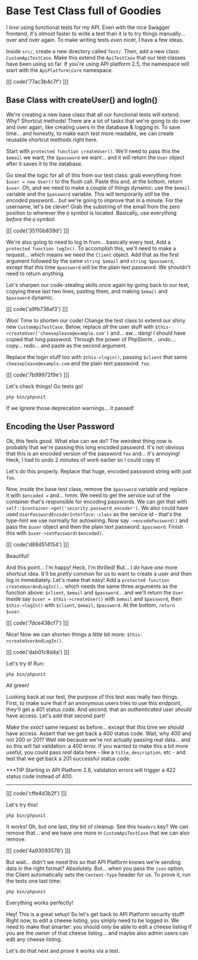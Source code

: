 # Base Test Class full of Goodies

I *love* using functional tests for my API. Even with the nice Swagger frontend,
it's *almost* faster to write a test than it is to try things manually... over
and over again. To make writing tests *even* nicer, I have a few ideas.

Inside `src/`, create a new directory called `Test/`. Then, add a new class:
`CustomApiTestCase`. Make this extend the `ApiTestCase` that our test classes
have been using so far. If you're using API platform 2.5, the namespace will start
with the `ApiPlatform\Core` namespace.

[[[ code('77ac3b4c7f') ]]]

## Base Class with createUser() and logIn()

We're creating a new base class that all our functional tests will extend. Why?
Shortcut methods! There are a lot of tasks that we're going to do over and over
again, like creating users in the database & logging in. To save time... and honestly,
to make each test more readable, we can create reusable shortcut methods right
here.

Start with `protected function createUser()`. We'll need to pass this the
`$email` we want, the `$password` we want... and it will return the `User` object
after it saves it to the database.

Go steal the logic for all of this from our test class: grab everything from
`$user = new User()` to the flush call. Paste this and, at the bottom, return
`$user`. Oh, and we need to make a couple of things dynamic: use the `$email`
variable and the `$password` variable. This will temporarily *still* be the
*encoded* password... but we're going to improve that in a minute. For the
username, let's be clever! Grab the substring of the email from the zero position
to wherever the `@` symbol is located. Basically, use everything *before* the `@` symbol.

[[[ code('35110b839d') ]]]

We're also going to need to log in from... basically every test. Add a
`protected function logIn()`. To accomplish this, we'll need to make a request...
which means we need the `Client` object. Add that as the first argument followed
by the same `string $email` and `string $password`, except that *this*
time `$password` will be the plain text password. We shouldn't need to return anything.

Let's sharpen our code-stealing skills once again by going back to our test, copying
these last two lines, pasting them, and making `$email` and `$password` dynamic.

[[[ code('a9fb736af3') ]]]

Woo! Time to shorten our code! Change the test class to extend our shiny new
`CustomApiTestCase`. Below, replace *all* the user stuff with
`$this->createUser('cheeseplease@example.com')` and... aw... dang! I should
have copied that long password. Through the power of PhpStorm... undo.... copy...
redo... and paste as the second argument.

Replace the login stuff too with `$this->login()`, passing `$client` that same
`cheeseplease@example.com` and the plain text password: `foo`.

[[[ code('7b99972f9e') ]]]

Let's check things! Go tests go!

```terminal
php bin/phpunit
```

If we ignore those deprecation warnings... it passed!

## Encoding the User Password

Ok, this feels good. What else can we do? The weirdest thing *now* is probably that
we're passing this long encoded password. It's not obvious that this is an
encoded version of the password `foo` and... it's annoying! Heck, I had to
undo 2 minutes of work earlier so I could copy it!

Let's do this properly. Replace that huge, encoded password string with just `foo`.

Now, inside the base test class, remove the `$password` variable and replace
it with `$encoded =` and... hmm. We need to get the service out of
the container that's responsible for encoding passwords. We can get that with
`self::$container->get('security.password_encoder')`. We also could have used
`UserPasswordEncoderInterface::class` as the service id - that's the type-hint
we use normally for autowiring. Now say `->encodePassword()` and pass the
`$user` object and then the plain text password: `$password`. Finish this with
`$user->setPassword($encoded)`.

[[[ code('d88d514154') ]]]

Beautiful!

And this point... I'm happy! Heck, I'm thrilled! But... I *do* have *one* more
shortcut idea. It'll be *pretty* common for us to want to create a user and then
log in immediately. Let's make that easy! Add a
`protected function createUserAndLogIn()`... which needs the same three arguments
as the function above: `$client`, `$email` and `$password`... and we'll return
the `User`. Inside say `$user = $this->createUser()` with `$email` and `$password`,
then `$this->logIn()` with `$client`, `$email`, `$password`. At the bottom,
`return $user`.

[[[ code('7dce438cf7') ]]]

Nice! Now we can shorten things a *little* bit more: `$this->createUserAndLogIn()`.

[[[ code('dab01c8d4a') ]]]

Let's try it! Run:

```terminal
php bin/phpunit
```

All green!

Looking back at our test, the purpose of this test was really two things. First,
to make sure that if an anonymous users tries to use this endpoint, they'll
get a 401 status code. And second, that an *authenticated* user *should* have
access. Let's add that second part!

Make the *exact* same request as before... except that *this* time we
*should* have access. Assert that we get back a 400 status code. Wait, why
400 and not 200 or 201? Well `400` because we're not actually passing real data...
and so this will fail validation: a 400 error. If you wanted to make this a bit
more useful, you could pass *real* data here - like a `title`, `description`,
etc - and test that we get back a 201 successful status code.

***TIP
Starting in API Platform 2.6, validation errors will trigger a 422 status code instead of 400.
***

[[[ code('cffe4d3b2f') ]]]

Let's try this!

```terminal-silent
php bin/phpunit
```

It works! Oh, but one last, *tiny* bit of cleanup. See this `headers` key? We
can remove that... and we have one more in `CustomApiTestCase` that we can
also remove.

[[[ code('4a93093578') ]]]

But wait... didn't we need this so that API Platform knows we're sending data
in the right format? Absolutely. But... when you pass the `json` option, the
Client automatically sets the `Content-Type` header for us. To prove it, run
the tests one last time:

```terminal-silent
php bin/phpunit
```

Everything works perfectly!

Hey! This is a great setup! So let's get back to API Platform security stuff!
Right now, to edit a cheese listing, you simply need to be logged in. We need to
make that smarter: you should only be able to edit a cheese listing if you are
the *owner* of that cheese listing... and maybe also admin users can edit any
cheese listing.

Let's do that next and *prove* it works via a test.
